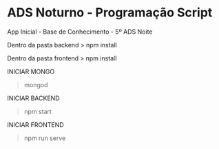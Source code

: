 # ADS Noturno - Programação Script
App Inicial - Base de Conhecimento - 5º ADS Noite

Dentro da pasta backend > npm install

Dentro da pasta frontend > npm install

INICIAR MONGO
> mongod

INICIAR BACKEND
> npm start

INICIAR FRONTEND
> npm run serve
